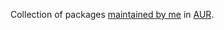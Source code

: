 Collection of packages [maintained by me](https://aur.archlinux.org/packages?K=ivan_p&SeB=m) in [AUR](https://aur.archlinux.org/).
